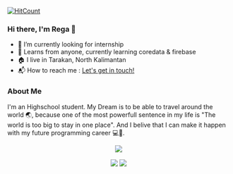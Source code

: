 [![HitCount](http://hits.dwyl.com/ZenRega38/ZenRega38.svg)](http://hits.dwyl.com/ZenRega38/ZenRega38)

### Hi there, I'm Rega 👋

- 🔭 I’m currently looking for internship
- 🌱 Learns from anyone, currently learning coredata & firebase
- 🏠 I live in Tarakan, North Kalimantan
- 📬 How to reach me : <a href="mailto:regarizz@gmail.com">Let's get in touch!</a>

### About Me

I'm an Highschool student. My Dream is to be able to travel around the world 🌏, because one of the most powerfull sentence in my life is "The world is too big to stay in one place". And I belive that I can make it happen with my future programming career 💻📲.

<p align="center">
  <img align="center" src="https://media.giphy.com/media/Id71NFYfSBOKv2IexE/giphy.gif">
</p>

<p align="center">
  <img align="center" src="https://github-readme-stats.vercel.app/api?username=ZenRega38&&show_icons=true&title_color=ffffff&icon_color=bb2acf&text_color=daf7dc&bg_color=151515">
  <img align="center" src="https://github-readme-stats.vercel.app/api/top-langs/?username=ZenRega38&theme=radical&hide_langs_below=1&layout=compact">
</p>

